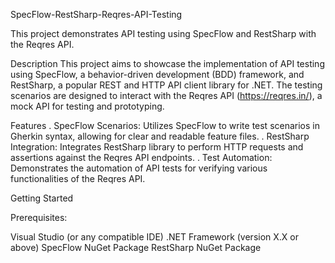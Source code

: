 SpecFlow-RestSharp-Reqres-API-Testing

This project demonstrates API testing using SpecFlow and RestSharp with the Reqres API.

Description
This project aims to showcase the implementation of API testing using SpecFlow, a behavior-driven development (BDD) framework, and RestSharp, a popular REST and HTTP API client library for .NET. The testing scenarios are designed to interact with the Reqres API (https://reqres.in/), a mock API for testing and prototyping.

Features
. SpecFlow Scenarios: Utilizes SpecFlow to write test scenarios in Gherkin syntax, allowing for clear and readable feature files.
. RestSharp Integration: Integrates RestSharp library to perform HTTP requests and assertions against the Reqres API endpoints.
. Test Automation: Demonstrates the automation of API tests for verifying various functionalities of the Reqres API.

Getting Started

Prerequisites:

Visual Studio (or any compatible IDE)
.NET Framework (version X.X or above)
SpecFlow NuGet Package
RestSharp NuGet Package

